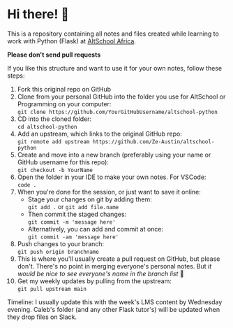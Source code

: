 # Hi there! :new_moon_with_face:

This is a repository containing all notes and files created while learning to work with Python (Flask) at [AltSchool Africa](https://altschoolafrica.com/schools/engineering).

**Please don't send pull requests**

If you like this structure and want to use it for your own notes, follow these steps: 

1. Fork this original repo on GitHub
2. Clone from your personal GitHub into the folder you use for AltSchool or Programming on your computer:  
    `git clone https://github.com/YourGitHubUsername/altschool-python`
3. CD into the cloned folder:  
    `cd altschool-python`
4. Add an upstream, which links to the original GitHub repo:  
    `git remote add upstream https://github.com/Ze-Austin/altschool-python`
5. Create and move into a new branch (preferably using your name or GitHub username for this repo):  
    `git checkout -b YourName`
6. Open the folder in your IDE to make your own notes. For VSCode:  
    `code .`
7. When you're done for the session, or just want to save it online:
    - Stage your changes on git by adding them:  
        `git add .` or `git add file.name`
    - Then commit the staged changes:  
        `git commit -m 'message here'`
    - Alternatively, you can add and commit at once:  
        `git commit -am 'message here'`
8. Push changes to your branch:  
    `git push origin branchname`
9. This is where you'll usually create a pull request on GitHub, but please don't. There's no point in merging everyone's personal notes. But *it would be nice to see everyone's name in the branch list* :revolving_hearts:
10. Get my weekly updates by pulling from the upstream:  
    `git pull upstream main`

Timeline: I usually update this with the week's LMS content by Wednesday evening. Caleb's folder (and any other Flask tutor's) will be updated when they drop files on Slack.
